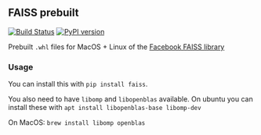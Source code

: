 ## FAISS prebuilt

[![Build Status](https://travis-ci.org/onfido/faiss.svg?branch=master)](https://travis-ci.com/onfido/faiss)
[![PyPI version](https://img.shields.io/pypi/v/faiss.svg)](https://pypi.org/project/faiss/)

Prebuilt `.whl` files for MacOS + Linux of the [Facebook FAISS library](https://github.com/facebookresearch/faiss)

### Usage

You can install this with `pip install faiss`.

You also need to have `libomp` and `libopenblas` available. On ubuntu you can install these with `apt install libopenblas-base libomp-dev`

On MacOS: `brew install libomp openblas`
